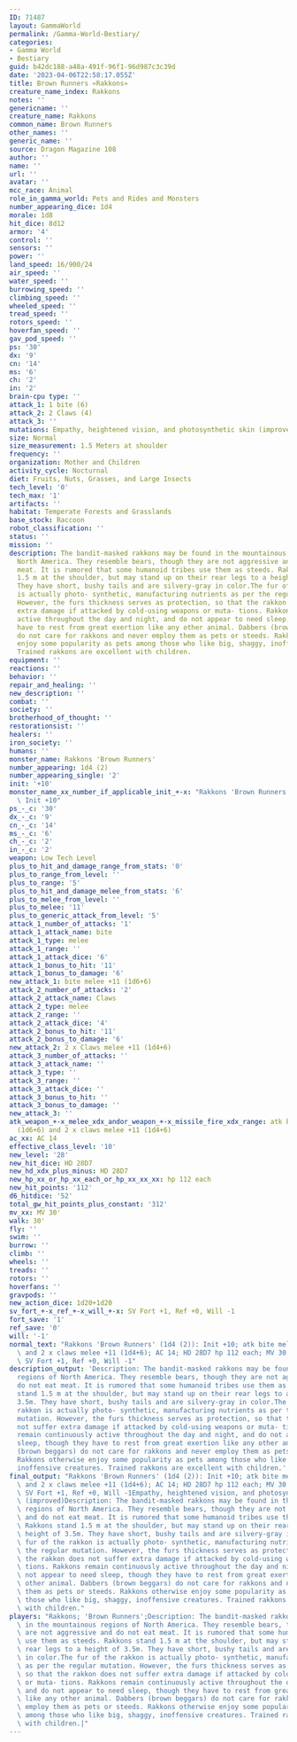 ```yaml
---
ID: 71487
layout: GammaWorld
permalink: /Gamma-World-Bestiary/
categories:
- Gamma World
- Bestiary
guid: b42dc188-a48a-491f-96f1-96d987c3c39d
date: '2023-04-06T22:58:17.055Z'
title: Brown Runners «Rakkons»
creature_name_index: Rakkons
notes: ''
genericname: ''
creature_name: Rakkons
common_name: Brown Runners
other_names: ''
generic_name: ''
source: Dragon Magazine 108
author: ''
name: ''
url: ''
avatar: ''
mcc_race: Animal
role_in_gamma_world: Pets and Rides and Monsters
number_appearing_dice: 1d4
morale: 1d8
hit_dice: 8d12
armor: '4'
control: ''
sensors: ''
power: ''
land_speed: 16/900/24
air_speed: ''
water_speed: ''
burrowing_speed: ''
climbing_speed: ''
wheeled_speed: ''
tread_speed: ''
rotors_speed: ''
hoverfan_speed: ''
gav_pod_speed: ''
ps: '30'
dx: '9'
cn: '14'
ms: '6'
ch: '2'
in: '2'
brain-cpu type: ''
attack_1: 1 bite (6)
attack_2: 2 Claws (4)
attack_3: ''
mutations: Empathy, heightened vision, and photosynthetic skin (improved)
size: Normal
size_measurement: 1.5 Meters at shoulder
frequency: ''
organization: Mother and Children
activity_cycle: Nocturnal
diet: Fruits, Nuts, Grasses, and Large Insects
tech_level: '0'
tech_max: '1'
artifacts: ''
habitat: Temperate Forests and Grasslands
base_stock: Raccoon
robot_classification: ''
status: ''
mission: ''
description: The bandit-masked rakkons may be found in the mountainous regions of
  North America. They resemble bears, though they are not aggressive and do not eat
  meat. It is rumored that some humanoid tribes use them as steeds. Rakkons stand
  1.5 m at the shoulder, but may stand up on their rear legs to a height of 3.5m.
  They have short, bushy tails and are silvery-gray in color.The fur of the rakkon
  is actually photo- synthetic, manufacturing nutrients as per the regular mutation.
  However, the furs thickness serves as protection, so that the rakkon does not suffer
  extra damage if attacked by cold-using weapons or muta- tions. Rakkons remain continuously
  active throughout the day and night, and do not appear to need sleep, though they
  have to rest from great exertion like any other animal. Dabbers (brown beggars)
  do not care for rakkons and never employ them as pets or steeds. Rakkons otherwise
  enjoy some popularity as pets among those who like big, shaggy, inoffensive creatures.
  Trained rakkons are excellent with children.
equipment: ''
reactions: ''
behavior: ''
repair_and_healing: ''
new_description: ''
combat: ''
society: ''
brotherhood_of_thought: ''
restorationsist: ''
healers: ''
iron_society: ''
humans: ''
monster_name: Rakkons 'Brown Runners'
number_appearing: 1d4 (2)
number_appearing_single: '2'
init: '+10'
monster_name_xx_number_if_applicable_init_+-x: "Rakkons 'Brown Runners' (1d4 (2)):\
  \ Init +10"
ps_-_c: '30'
dx_-_c: '9'
cn_-_c: '14'
ms_-_c: '6'
ch_-_c: '2'
in_-_c: '2'
weapon: Low Tech Level
plus_to_hit_and_damage_range_from_stats: '0'
plus_to_range_from_level: ''
plus_to_range: '5'
plus_to_hit_and_damage_melee_from_stats: '6'
plus_to_melee_from_level: ''
plus_to_melee: '11'
plus_to_generic_attack_from_level: '5'
attack_1_number_of_attacks: '1'
attack_1_attack_name: bite
attack_1_type: melee
attack_1_range: ''
attack_1_attack_dice: '6'
attack_1_bonus_to_hit: '11'
attack_1_bonus_to_damage: '6'
new_attack_1: bite melee +11 (1d6+6)
attack_2_number_of_attacks: '2'
attack_2_attack_name: Claws
attack_2_type: melee
attack_2_range: ''
attack_2_attack_dice: '4'
attack_2_bonus_to_hit: '11'
attack_2_bonus_to_damage: '6'
new_attack_2: 2 x Claws melee +11 (1d4+6)
attack_3_number_of_attacks: ''
attack_3_attack_name: ''
attack_3_type: ''
attack_3_range: ''
attack_3_attack_dice: ''
attack_3_bonus_to_hit: ''
attack_3_bonus_to_damage: ''
new_attack_3: ''
atk_weapon_+-x_melee_xdx_andor_weapon_+-x_missile_fire_xdx_range: atk bite melee +11
  (1d6+6) and 2 x claws melee +11 (1d4+6)
ac_xx: AC 14
effective_class_level: '10'
new_level: '28'
new_hit_dice: HD 28D7
new_hd_xdx_plus_minus: HD 28D7
new_hp_xx_or_hp_xx_each_or_hp_xx_xx_xx: hp 112 each
new_hit_points: '112'
d6_hitdice: '52'
total_gw_hit_points_plus_constant: '312'
mv_xx: MV 30'
walk: 30'
fly: ''
swim: ''
burrow: ''
climb: ''
wheels: ''
treads: ''
rotors: ''
hoverfans: ''
gravpods: ''
new_action_dice: 1d20+1d20
sv_fort_+-x_ref_+-x_will_+-x: SV Fort +1, Ref +0, Will -1
fort_save: '1'
ref_save: '0'
will: '-1'
normal_text: "Rakkons 'Brown Runners' (1d4 (2)): Init +10; atk bite melee +11 (1d6+6)\
  \ and 2 x claws melee +11 (1d4+6); AC 14; HD 28D7 hp 112 each; MV 30' ; 1d20+1d20;\
  \ SV Fort +1, Ref +0, Will -1"
description_output: 'Description: The bandit-masked rakkons may be found in the mountainous
  regions of North America. They resemble bears, though they are not aggressive and
  do not eat meat. It is rumored that some humanoid tribes use them as steeds. Rakkons
  stand 1.5 m at the shoulder, but may stand up on their rear legs to a height of
  3.5m. They have short, bushy tails and are silvery-gray in color.The fur of the
  rakkon is actually photo- synthetic, manufacturing nutrients as per the regular
  mutation. However, the furs thickness serves as protection, so that the rakkon does
  not suffer extra damage if attacked by cold-using weapons or muta- tions. Rakkons
  remain continuously active throughout the day and night, and do not appear to need
  sleep, though they have to rest from great exertion like any other animal. Dabbers
  (brown beggars) do not care for rakkons and never employ them as pets or steeds.
  Rakkons otherwise enjoy some popularity as pets among those who like big, shaggy,
  inoffensive creatures. Trained rakkons are excellent with children.'
final_output: "Rakkons 'Brown Runners' (1d4 (2)): Init +10; atk bite melee +11 (1d6+6)\
  \ and 2 x claws melee +11 (1d4+6); AC 14; HD 28D7 hp 112 each; MV 30' ; 1d20+1d20;\
  \ SV Fort +1, Ref +0, Will -1Empathy, heightened vision, and photosynthetic skin\
  \ (improved)Description: The bandit-masked rakkons may be found in the mountainous\
  \ regions of North America. They resemble bears, though they are not aggressive\
  \ and do not eat meat. It is rumored that some humanoid tribes use them as steeds.\
  \ Rakkons stand 1.5 m at the shoulder, but may stand up on their rear legs to a\
  \ height of 3.5m. They have short, bushy tails and are silvery-gray in color.The\
  \ fur of the rakkon is actually photo- synthetic, manufacturing nutrients as per\
  \ the regular mutation. However, the furs thickness serves as protection, so that\
  \ the rakkon does not suffer extra damage if attacked by cold-using weapons or muta-\
  \ tions. Rakkons remain continuously active throughout the day and night, and do\
  \ not appear to need sleep, though they have to rest from great exertion like any\
  \ other animal. Dabbers (brown beggars) do not care for rakkons and never employ\
  \ them as pets or steeds. Rakkons otherwise enjoy some popularity as pets among\
  \ those who like big, shaggy, inoffensive creatures. Trained rakkons are excellent\
  \ with children."
players: "Rakkons; 'Brown Runners';Description: The bandit-masked rakkons may be found\
  \ in the mountainous regions of North America. They resemble bears, though they\
  \ are not aggressive and do not eat meat. It is rumored that some humanoid tribes\
  \ use them as steeds. Rakkons stand 1.5 m at the shoulder, but may stand up on their\
  \ rear legs to a height of 3.5m. They have short, bushy tails and are silvery-gray\
  \ in color.The fur of the rakkon is actually photo- synthetic, manufacturing nutrients\
  \ as per the regular mutation. However, the furs thickness serves as protection,\
  \ so that the rakkon does not suffer extra damage if attacked by cold-using weapons\
  \ or muta- tions. Rakkons remain continuously active throughout the day and night,\
  \ and do not appear to need sleep, though they have to rest from great exertion\
  \ like any other animal. Dabbers (brown beggars) do not care for rakkons and never\
  \ employ them as pets or steeds. Rakkons otherwise enjoy some popularity as pets\
  \ among those who like big, shaggy, inoffensive creatures. Trained rakkons are excellent\
  \ with children.|"
---
```

</br>